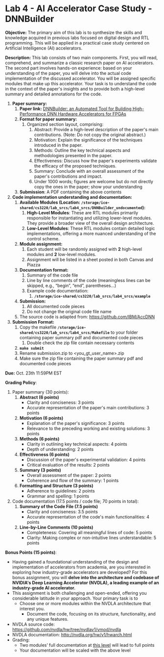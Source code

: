 # Lab 4 - AI Accelerator Case Study - DNNBuilder

**Objective:** The primary aim of this lab is to synthesize the skills and knowledge acquired in previous labs focused on digital design and RTL programming. This will be applied in a practical case study centered on Artificial Intelligence (AI) accelerators.

**Description:**  This lab consists of two main components. First, you will read, comprehend, and summarize a classic research paper on AI accelerators. The second part involves hands-on experience: based on your understanding of the paper, you will delve into the actual code implementation of the discussed accelerator. You will be assigned specific modules that make up this accelerator. Your task is to understand the code in the context of the paper's insights and to provide both a high-level summary and detailed annotations for the code.

1. **Paper summary:**
    1. **Paper link:** [DNNBuilder: an Automated Tool for Building High-Performance DNN Hardware Accelerators for FPGAs](https://ieeexplore.ieee.org/document/8587697)
    2. **Format for paper summary:**
        1. Organized section layout, comprising:
            1. Abstract: Provide a high-level description of the paper's main contributions. (Note: Do not copy the original abstract.)
            2. Motivation: Explain the significance of the techniques introduced in the paper.
            3. Methods: Outline the key technical aspects and methodologies presented in the paper.
            4. Effectiveness: Discuss how the paper's experiments validate the efficacy of the proposed techniques.
            5. Summary: Conclude with an overall assessment of the paper's contributions and impact.
            6. Under 1000 words; figures are welcome but do not directly copy the ones in the paper; show your understanding 
    3. **Submission**: A PDF containing the above contents
2. **Code implementation understanding and documentation:**
    1. **Available Modules (Location: `/storage/ice-shared/cs3220/lab_srcs/lab4_srcs/DNNBuilder_undocumented`):**
        1. **High-Level Modules**: These are RTL modules primarily responsible for instantiating and utilizing lower-level modules. They provide a broader view of the overall design architecture.
        2. **Low-Level Modules**: These RTL modules contain detailed logic implementations, offering a more nuanced understanding of the control scheme.
    2. **Module assignment:**
        1. Each student will be randomly assigned with **2** high-level modules and **2** low-level modules.
        2. Assignment will be listed in a sheet posted in both Canvas and Piazza
    3. **Documentation format:**
        1. Summary of the code file
        2. Line by line comments of the code (meaningless lines can be skipped, e.g., “begin”, “end”, parentheses…)
        3. Example code documentation:
            1. **`/storage/ice-shared/cs3220/lab_srcs/lab4_srcs/example`**
    4. **Submission:**
        1. All documented code pieces
        2. Do not change the original code file name
    5. The source code is adapted from: https://github.com/IBM/AccDNN 
3. **Submission Format:** 
    1. Copy the makefile **`/storage/ice-shared/cs3220/lab_srcs/lab4_srcs/Makefile`** to your folder containing paper summary pdf and documented code pieces
        1. Double check the zip file contain necessary contents
    2. **`make submit`**
    3. Rename submission.zip to <you_gt_user_name>.zip
    4. Make sure the zip file containing the paper summary pdf and documented code pieces

**Due:** Oct. 23th 11:59PM EST

**Grading Policy**: 

1. Paper summary (30 points): 
    1. **Abstract (6 points)**
        - Clarity and conciseness: 3 points
        - Accurate representation of the paper's main contributions: 3 points
    2. **Motivation (6 points)**
        - Explanation of the paper's significance: 3 points
        - Relevance to the preceding working and existing solutions: 3 points
    3. **Methods (6 points)**
        - Clarity in outlining key technical aspects: 4 points
        - Depth of understanding: 2 points
    4. **Effectiveness (6 points)**
        - Discussion of the paper's experimental validation: 4 points
        - Critical evaluation of the results: 2 points
    5. **Summary (3 points)**
        - Overall assessment of the paper: 2 points
        - Coherence and flow of the summary: 1 points
    6. **Formatting and Structure (3 points)**
        - Adherence to guidelines: 2 points
        - Grammar and spelling: 1 points
2. Code documentation (17.5 points / code file; 70 points in total):
    1. **Summary of the Code File (7.5 points)**
        - Clarity and conciseness: 3.5 points
        - Accurate representation of the code's main functionalities: 4 points
    2. **Line-by-Line Comments (10 points)**
        - Completeness: Covering all meaningful lines of code: 5 points
        - Clarity: Making complex or non-intuitive lines understandable: 5 points

**Bonus Points (15 points)**: 

- Having gained a foundational understanding of the design and implementation of accelerators from academia, are you interested in exploring how industry-grade accelerators are developed? For this bonus assignment, you will **delve into the architecture and codebase of NVIDIA's Deep Learning Accelerator (NVDLA), a leading example of an industry-grade AI accelerator.**
- This assignment is both challenging and open-ended, offering you considerable latitude in your approach. Your primary task is to
    - Choose one or more modules within the NVDLA architecture that interest you.
        - Document the code, focusing on its structure, functionality, and any unique features.
- NVDLA source code: https://github.com/nvdla/hw/tree/nvdlav1/vmod/nvdla
- NVDLA documentation: http://nvdla.org/hw/v1/hwarch.html
- Grading:
    - Two modules’ full documentation at [this level](https://github.com/nvdla/hw/blob/nvdlav1/vmod/nvdla/cmac/NV_NVDLA_CMAC_CORE_MAC_mul.v) will lead to full points
    - Your documentation will be scaled with the above level